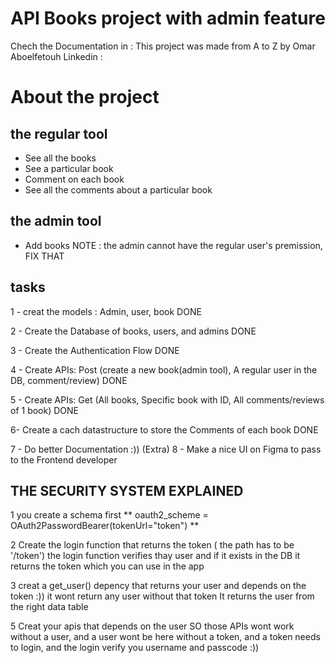 # API Books project with admin feature
Chech the Documentation in : 
This project was made from A to Z by Omar Aboelfetouh
Linkedin : 

# About the project
## the regular tool
- See all the books
- See  a particular book
- Comment on each book
- See all the comments about a particular book

## the admin tool
- Add books 
NOTE : the admin cannot have the regular user's premission, FIX THAT

## tasks
1 - creat the models : Admin, user, book
DONE

2 - Create the Database of books, users, and admins
DONE

3 - Create the Authentication Flow
DONE

4 - Create APIs: Post (create a new book(admin tool), A regular user in the DB, comment/review)
DONE

5 - Create APIs: Get (All books, Specific book with ID, All comments/reviews of 1 book)
DONE

6- Create a cach datastructure to store the Comments of each book
DONE

7 - Do better Documentation :))
(Extra) 8 - Make a nice UI on Figma to pass to the Frontend developer



## THE SECURITY SYSTEM EXPLAINED
1
you create a schema first 
** oauth2_scheme = OAuth2PasswordBearer(tokenUrl="token") **

2
Create the login function that returns the token ( the path has to be '/token')
the login function verifies thay user and if it exists in the DB it returns the token which you can use in the app

3
creat a get_user() depency that returns your user and depends on the token :)) 
it wont return any user without that token 
It returns the user from the right data table 

5
Creat your apis that depends on the user
SO those APIs wont work without a user, and  a user wont be here without a token, and a token needs to login, and the login  verify you username and passcode :))
